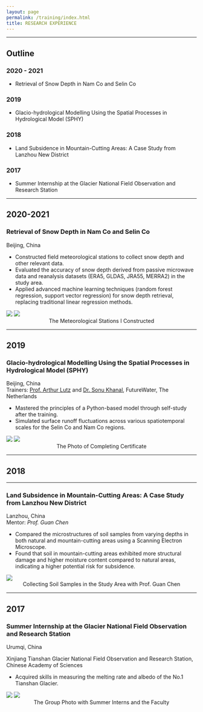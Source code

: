 ```yaml
---
layout: page
permalink: /training/index.html
title: RESEARCH EXPERIENCE
---
```




---
## Outline

### 2020 - 2021  

- Retrieval of Snow Depth in Nam Co and Selin Co

### 2019 


- Glacio-hydrological Modelling Using the Spatial Processes in Hydrological Model (SPHY)

### 2018 

- Land Subsidence in Mountain-Cutting Areas: A Case Study from Lanzhou New District

### 2017 


- Summer Internship at the Glacier National Field Observation and Research Station


---

## 2020-2021

### Retrieval of Snow Depth in Nam Co and Selin Co

Beijing, China

- Constructed field meteorological stations to collect snow depth and other relevant data. 
- Evaluated the accuracy of snow depth derived from passive microwave data and reanalysis datasets (ERA5, GLDAS, JRA55, MERRA2) in the study area. 
- Applied advanced machine learning techniques (random forest regression, support vector regression) for snow depth retrieval, replacing traditional linear regression methods.


<div class="second">
<img src="https://junfeiwu.github.io/images/Research_exp/Stations.jpg"> <img src="https://junfeiwu.github.io/images/Research_exp/field_work02.jpg">
<figcaption style="text-align: center">The Meteorological Stations I Constructed</figcaption> 
</div>


---

## 2019

### Glacio-hydrological Modelling Using the Spatial Processes in Hydrological Model (SPHY)

Beijing, China
<br>
Trainers: [Prof. Arthur Lutz](https://www.futurewater.nl/wp-content/uploads/CV/CV_AFLutz2023-12en.pdf) and  [Dr. Sonu Khanal](https://www.futurewater.nl/wp-content/uploads/CV/CV_SKhanal_uk.pdf), FutureWater, The Netherlands


- Mastered the principles of a Python-based model through self-study after the training.
- Simulated surface runoff fluctuations across various spatiotemporal scales for the Selin Co and Nam Co regions.

<div class="second">
<img src="https://junfeiwu.github.io/images/Research_exp/sphy.jpg">
<img src="https://junfeiwu.github.io/images/Research_exp/sphy01.jpg">
<figcaption style="text-align: center">The Photo of Completing Certificate </figcaption> 
</div>

---

## 2018

---

### Land Subsidence in Mountain-Cutting Areas: A Case Study from Lanzhou New District
Lanzhou, China
<br>
Mentor: *Prof. Guan Chen*

  - Compared the microstructures of soil samples from varying depths in both natural and mountain-cutting areas using a
  Scanning Electron Microscope.
  - Found that soil in mountain-cutting areas exhibited more structural damage and higher moisture content compared to
  natural areas, indicating a higher potential risk for subsidence.

<img src="https://junfeiwu.github.io/images/Research_exp/lanzhou_01.JPG">
<figcaption style="text-align: center">Collecting Soil Samples in the Study Area  with Prof. Guan Chen </figcaption>

---

## 2017
### Summer Internship at the Glacier National Field Observation and Research Station

Urumqi, China

Xinjiang Tianshan Glacier National Field Observation and Research Station, Chinese Academy of Sciences



- Acquired skills in measuring the melting rate and albedo of the No.1 Tianshan Glacier.

<div class="second">
<img src="https://junfeiwu.github.io/images/Research_exp/tianshan01.jpg"> <img src="https://junfeiwu.github.io/images/Research_exp/tianshan02.jpg">
<figcaption style="text-align: center">The Group Photo with Summer Interns and the Faculty </figcaption>
</div>


